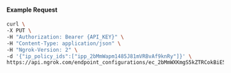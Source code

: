 <!-- Code generated for API Clients. DO NOT EDIT. -->

#### Example Request

```bash
curl \
-X PUT \
-H "Authorization: Bearer {API_KEY}" \
-H "Content-Type: application/json" \
-H "Ngrok-Version: 2" \
-d '{"ip_policy_ids":["ipp_2bMmWapm1485J81mVRBvAf9knRy"]}' \
https://api.ngrok.com/endpoint_configurations/ec_2bMmWXKmgS5kZTRCokBiE5Zz1z0/ip_policy
```
